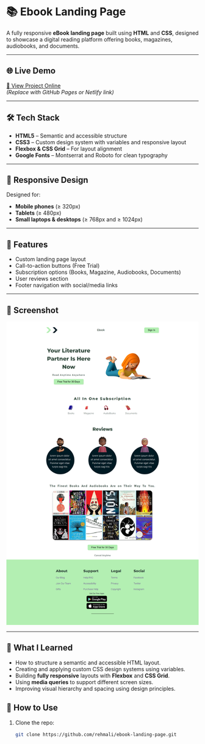 # 📚 Ebook Landing Page

A fully responsive **eBook landing page** built using **HTML** and **CSS**, designed to showcase a digital reading platform offering books, magazines, audiobooks, and documents.

---

## 🌐 Live Demo

[🔗 View Project Online](https://netlify.com)  
_(Replace with GitHub Pages or Netlify link)_

---

## 🛠 Tech Stack

- **HTML5** – Semantic and accessible structure
- **CSS3** – Custom design system with variables and responsive layout
- **Flexbox & CSS Grid** – For layout alignment
- **Google Fonts** – Montserrat and Roboto for clean typography

---

## 📱 Responsive Design

Designed for:

- **Mobile phones** (≥ 320px)
- **Tablets** (≥ 480px)
- **Small laptops & desktops** (≥ 768px and ≥ 1024px)

---

## 📌 Features

- Custom landing page layout
- Call-to-action buttons (Free Trial)
- Subscription options (Books, Magazine, Audiobooks, Documents)
- User reviews section
- Footer navigation with social/media links

---

## 📸 Screenshot

![Ebook Landing Page Screenshot](images/preview.png)

---

## 📘 What I Learned

- How to structure a semantic and accessible HTML layout.
- Creating and applying custom CSS design systems using variables.
- Building **fully responsive** layouts with **Flexbox** and **CSS Grid**.
- Using **media queries** to support different screen sizes.
- Improving visual hierarchy and spacing using design principles.

## 📂 How to Use

1. Clone the repo:
   ```bash
   git clone https://github.com/rehmali/ebook-landing-page.git
   ```
